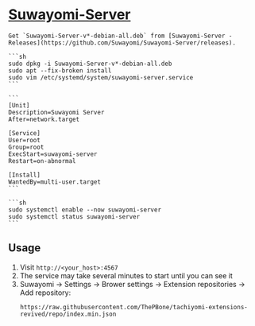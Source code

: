 # [Suwayomi-Server](https://github.com/Suwayomi/Suwayomi-Server)

````{tab} Ubuntu 22 ARM
Get `Suwayomi-Server-v*-debian-all.deb` from [Suwayomi-Server - Releases](https://github.com/Suwayomi/Suwayomi-Server/releases).

```sh
sudo dpkg -i Suwayomi-Server-v*-debian-all.deb
sudo apt --fix-broken install
sudo vim /etc/systemd/system/suwayomi-server.service
```

```
[Unit]
Description=Suwayomi Server
After=network.target

[Service]
User=root
Group=root
ExecStart=suwayomi-server
Restart=on-abnormal

[Install]
WantedBy=multi-user.target
```

```sh
sudo systemctl enable --now suwayomi-server
sudo systemctl status suwayomi-server
```
````

## Usage

1. Visit `http://<your_host>:4567`
2. The service may take several minutes to start until you can see it
3. Suwayomi → Settings → Brower settings → Extension repositories → Add repository:
	```
	https://raw.githubusercontent.com/ThePBone/tachiyomi-extensions-revived/repo/index.min.json
	```

[^1]: [can you make it easier to install on ubuntu , and tutorial need to update](https://github.com/Suwayomi/Suwayomi-Server/issues/896)
[^2]: [Tachiyomi Extensions Revived](https://github.com/timschneeb/tachiyomi-extensions-revived)